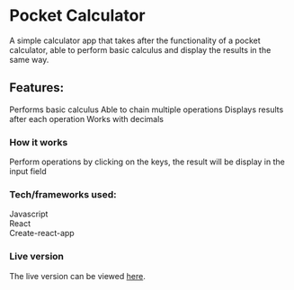 # Pocket Calculator

A simple calculator app that takes after the functionality of a pocket calculator, able to perform basic calculus and display the results in the same way.

## Features:

Performs basic calculus
Able to chain multiple operations
Displays results after each operation
Works with decimals

### How it works

Perform operations by clicking on the keys, the result will be display in the input field

### Tech/frameworks used:

Javascript  
React  
Create-react-app

### Live version

The live version can be viewed [here](https://pocket-calculator-av.vercel.app/).
